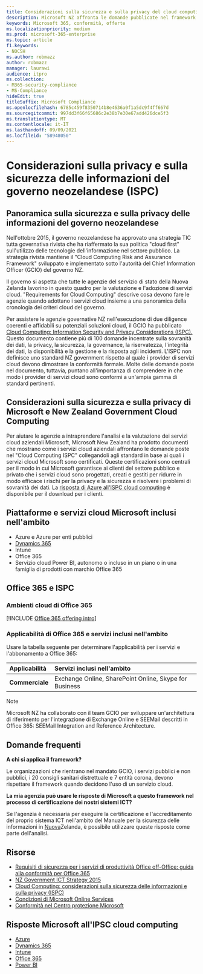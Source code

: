 ```yaml
---
title: Considerazioni sulla sicurezza e sulla privacy del cloud computing per enti pubblici neozelandesi
description: Microsoft NZ affronta le domande pubblicate nel framework di cloud computing della Nuova Zelanda.
keywords: Microsoft 365, conformità, offerte
ms.localizationpriority: medium
ms.prod: microsoft-365-enterprise
ms.topic: article
f1.keywords:
- NOCSH
ms.author: robmazz
author: robmazz
manager: laurawi
audience: itpro
ms.collection:
- M365-security-compliance
- MS-Compliance
hideEdit: true
titleSuffix: Microsoft Compliance
ms.openlocfilehash: 6785c459f8350714b8e4636a0f1a5dc9f4ff667d
ms.sourcegitcommit: 997dd3f66f65686c2e38b7e30e67add426dce5f3
ms.translationtype: MT
ms.contentlocale: it-IT
ms.lasthandoff: 09/09/2021
ms.locfileid: "58948050"
---
```

# <a name="new-zealand-government-information-security-and-privacy-considerations-ispc"></a>Considerazioni sulla privacy e sulla sicurezza delle informazioni del governo neozelandese (ISPC)

## <a name="new-zealand-government-information-security-and-privacy-considerations-overview"></a>Panoramica sulla sicurezza e sulla privacy delle informazioni del governo neozelandese

Nell'ottobre 2015, il governo neozelandese ha approvato una strategia TIC tutta governativa rivista che ha riaffermato la sua politica "cloud first" sull'utilizzo delle tecnologie dell'informazione nel settore pubblico. La strategia rivista mantiene il "Cloud Computing Risk and Assurance Framework" sviluppato e implementato sotto l'autorità del Chief Information Officer (GCIO) del governo NZ.

Il governo si aspetta che tutte le agenzie del servizio di stato della Nuova Zelanda lavorino in questo quadro per la valutazione e l'adozione di servizi cloud. "Requirements for Cloud Computing" descrive cosa devono fare le agenzie quando adottano i servizi cloud insieme a una panoramica della cronologia dei criteri cloud del governo.

Per assistere le agenzie governative NZ nell'esecuzione di due diligence coerenti e affidabili su potenziali soluzioni cloud, il GCIO ha pubblicato [Cloud Computing: Information Security and Privacy Considerations (ISPC).](https://www.digital.govt.nz/dmsdocument/1~cloud-computing-information-security-and-privacy-considerations/html) Questo documento contiene più di 100 domande incentrate sulla sovranità dei dati, la privacy, la sicurezza, la governance, la riservatezza, l'integrità dei dati, la disponibilità e la gestione e la risposta agli incidenti. L'ISPC non definisce uno standard NZ government rispetto al quale i provider di servizi cloud devono dimostrare la conformità formale. Molte delle domande poste nel documento, tuttavia, puntano all'importanza di comprendere in che modo i provider di servizi cloud sono conformi a un'ampia gamma di standard pertinenti.

## <a name="microsoft-and-new-zealand-government-cloud-computing-security-and-privacy-considerations"></a>Considerazioni sulla sicurezza e sulla privacy di Microsoft e New Zealand Government Cloud Computing

Per aiutare le agenzie a intraprendere l'analisi e la valutazione dei servizi cloud aziendali Microsoft, Microsoft New Zealand ha prodotto documenti che mostrano come i servizi cloud aziendali affrontano le domande poste nel "Cloud Computing ISPC" collegandoli agli standard in base ai quali i servizi cloud Microsoft sono certificati. Queste certificazioni sono centrali per il modo in cui Microsoft garantisce ai clienti del settore pubblico e privato che i servizi cloud sono progettati, creati e gestiti per ridurre in modo efficace i rischi per la privacy e la sicurezza e risolvere i problemi di sovranità dei dati. La [risposta di Azure all'ISPC cloud computing](https://azure.microsoft.com/resources/microsoft-azure-response-to-nz-gcio-cloud-computing-information-security-privacy-considerations/) è disponibile per il download per i clienti.

## <a name="microsoft-in-scope-cloud-platforms--services"></a>Piattaforme e servizi cloud Microsoft inclusi nell'ambito

- Azure e Azure per enti pubblici
- [Dynamics 365](https://aka.ms/d365-compliance-list)
- Intune
- Office 365
- Servizio cloud Power BI, autonomo o incluso in un piano o in una famiglia di prodotti con marchio Office 365

## <a name="office-365-and-ispc"></a>Office 365 e ISPC

### <a name="office-365-cloud-environments"></a>Ambienti cloud di Office 365

[!INCLUDE [Office 365 offering intro](../includes/o365-offering-introduction.md)]

### <a name="office-365-applicability-and-in-scope-services"></a>Applicabilità di Office 365 e servizi inclusi nell'ambito

Usare la tabella seguente per determinare l'applicabilità per i servizi e l'abbonamento a Office 365:

| **Applicabilità** | **Servizi inclusi nell'ambito** |
|:------------------|:----------------------|
| **Commerciale** | Exchange Online, SharePoint Online, Skype for Business |

>[!Note]
>Microsoft NZ ha collaborato con il team GCIO per sviluppare un'architettura di riferimento per l'integrazione di Exchange Online e SEEMail descritti in Office 365: SEEMail Integration and Reference Architecture.

## <a name="frequently-asked-questions"></a>Domande frequenti

**A chi si applica il framework?**

Le organizzazioni che rientrano nel mandato GCIO, i servizi pubblici e non pubblici, i 20 consigli sanitari distrettuale e 7 entità corona, devono rispettare il framework quando decidono l'uso di un servizio cloud.

**La mia agenzia può usare le risposte di Microsoft a questo framework nel processo di certificazione dei nostri sistemi ICT?**

Se l'agenzia è necessaria per eseguire la certificazione e l'accreditamento del proprio sistema ICT nell'ambito del Manuale per la sicurezza delle informazioni in [Nuova](https://go.microsoft.com/fwlink/p/?linkid=2099496)Zelanda, è possibile utilizzare queste risposte come parte dell'analisi.

## <a name="resources"></a>Risorse

- [Requisiti di sicurezza per i servizi di produttività Office off-Office: guida alla conformità per Office 365](https://aka.ms/o365-gcio-conformance-guidance)
- [NZ Government ICT Strategy 2015](https://www.ict.govt.nz/strategy-and-action-plan/strategy/)
- [Cloud Computing: considerazioni sulla sicurezza delle informazioni e sulla privacy (ISPC)](https://www.digital.govt.nz/standards-and-guidance/technology-and-architecture/cloud-services/)
- [Condizioni di Microsoft Online Services](https://aka.ms/Online-Services-Terms)
- [Conformità nel Centro protezione Microsoft](https://www.microsoft.com/trust-center/compliance/compliance-overview)

## <a name="microsoft-responses-to-cloud-computing-ipsc"></a>Risposte Microsoft all'IPSC cloud computing

- [Azure](https://aka.ms/Azure-NZ-response)
- [Dynamics 365](https://www.microsoft.com/download/details.aspx?id=103390)
- [Intune](https://aka.ms/Intune-NZ-response)
- [Office 365](https://aka.ms/O365-NZ-Response)
- [Power BI](https://download.microsoft.com/download/5/1/7/51726B9B-2E76-49C4-9D4F-A36BF025CB93/Response-to-GCIO-105-questions-Power-BI.pdf)
